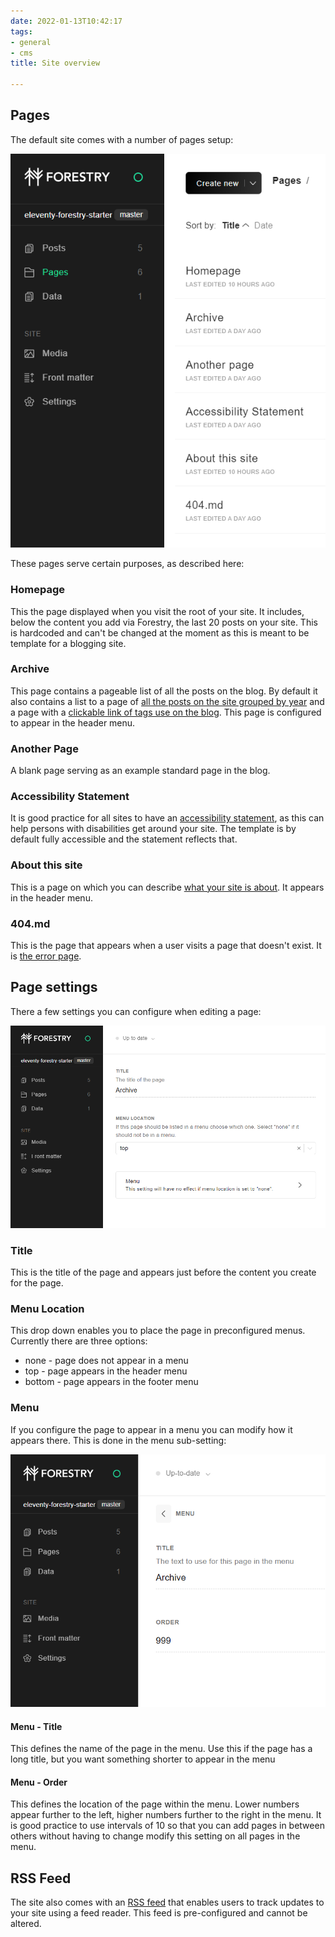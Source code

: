 ```yaml
---
date: 2022-01-13T10:42:17
tags:
- general
- cms
title: Site overview

---
```

## Pages

The default site comes with a number of pages setup:

![](/assets/images/site-overview-1.png)

These pages serve certain purposes, as described here:

### Homepage

This the page displayed when you visit the root of your site. It includes, below the content you add via Forestry, the last 20 posts on your site. This is hardcoded and can't be changed at the moment as this is meant to be template for a blogging site.

### Archive

This page contains a pageable list of all the posts on the blog. By default it also contains a list to a page of [all the posts on the site grouped by year](/archive/all-posts/) and a page with a [clickable link of tags use on the blog](/archive/tags/). This page is configured to appear in the header menu. 

### Another Page

A blank page serving as an example standard page in the blog.

### Accessibility Statement

It is good practice for all sites to have an [accessibility statement](/pages/accessibility/), as this can help persons with disabilities get around your site. The template is by default fully accessible and the statement reflects that.

### About this site

This is a page on which you can describe [what your site is about](/pages/about/). It appears in the header menu.

### 404.md

This is the page that appears when a user visits a page that doesn't exist. It is [the error page](/pages/404/).

## Page settings

There a few settings you can configure when editing a page:

![](/assets/images/site-overview-2.png)

### Title

This is the title of the page and appears just before the content you create for the page.

### Menu Location 

This drop down enables you to place the page in preconfigured menus. Currently there are three options:

* none - page does not appear in a menu
* top - page appears in the header menu
* bottom - page appears in the footer menu

### Menu

If you configure the page to appear in a menu you can modify how it appears there. This is done in the menu sub-setting:

![](/assets/images/site-overview-3.png)

#### Menu - Title

This defines the name of the page in the menu. Use this if the page has a long title, but you want something shorter to appear in the menu

#### Menu - Order

This defines the location of the page within the menu. Lower numbers appear further to the left, higher numbers further to the right in the menu. It is good practice to use intervals of 10 so that you can add pages in between others without having to change modify this setting on all pages in the menu.

## RSS Feed

The site also comes with an [RSS feed](/feed/) that enables users to track updates to your site using a feed reader. This feed is pre-configured and cannot be altered. 